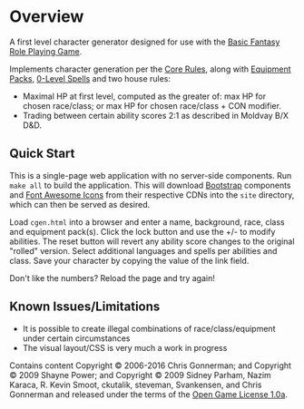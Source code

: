 # Overview

A first level character generator designed for use with the [Basic Fantasy Role Playing Game](https://basicfantasy.org).

Implements character generation per the [Core Rules](https://basicfantasy.org/downloads/Basic-Fantasy-RPG-Rules-r107.pdf), along with [Equipment Packs](https://basicfantasy.org/downloads/BF-Equipment-Packs-r1.pdf), [0-Level Spells](https://basicfantasy.org/downloads/BF-0-Level-Spells-Supplement-r1.pdf) and two house rules:

* Maximal HP at first level, computed as the greater of: max HP for chosen race/class; or max HP for chosen race/class + CON modifier.
* Trading between certain ability scores 2:1 as described in Moldvay B/X D&D.

## Quick Start

This is a single-page web application with no server-side components. Run `make all` to build the application. This will download [Bootstrap](https://getbootstrap.com/) components and [Font Awesome Icons](https://fontawesome.com/v4.7.0/icons/) from their respective CDNs into the `site` directory, which can then be served as desired.

Load `cgen.html` into a browser and enter a name, background, race, class and equipment pack(s). Click the lock button and use the +/- to modify abilities. The reset button will revert any ability score changes to the original "rolled" version. Select additional languages and spells per abilities and class. Save your character by copying the value of the link field.

Don't like the numbers? Reload the page and try again!

## Known Issues/Limitations

* It is possible to create illegal combinations of race/class/equipment under certain circumstances
* The visual layout/CSS is very much a work in progress

Contains content Copyright &copy; 2006-2016 Chris Gonnerman; and Copyright &copy; 2009 Shayne Power; and Copyright &copy; 2009 Sidney Parham, Nazim Karaca, R. Kevin Smoot, ckutalik, steveman, Svankensen, and Chris Gonnerman and released under the terms of the [Open Game License 1.0a](http://opengamingfoundation.org/ogl.html).

